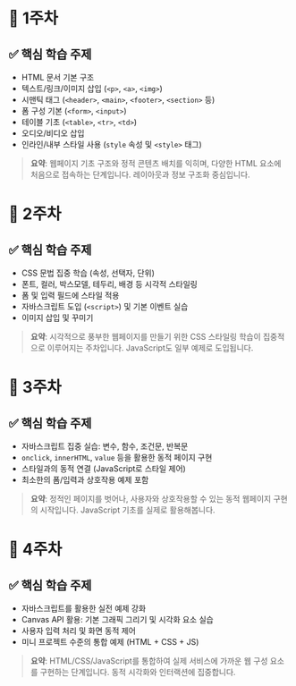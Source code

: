 # 📘 1주차

## ✅ 핵심 학습 주제
- HTML 문서 기본 구조
- 텍스트/링크/이미지 삽입 (`<p>`, `<a>`, `<img>`)
- 시맨틱 태그 (`<header>`, `<main>`, `<footer>`, `<section>` 등)
- 폼 구성 기본 (`<form>`, `<input>`)
- 테이블 기초 (`<table>`, `<tr>`, `<td>`)
- 오디오/비디오 삽입
- 인라인/내부 스타일 사용 (`style` 속성 및 `<style>` 태그)


> **요약**: 웹페이지 기초 구조와 정적 콘텐츠 배치를 익히며, 다양한 HTML 요소에 처음으로 접속하는 단계입니다. 레이아웃과 정보 구조화 중심입니다.


# 📘 2주차

## ✅ 핵심 학습 주제
- CSS 문법 집중 학습 (속성, 선택자, 단위)
- 폰트, 컬러, 박스모델, 테두리, 배경 등 시각적 스타일링
- 폼 및 입력 필드에 스타일 적용
- 자바스크립트 도입 (`<script>`) 및 기본 이벤트 실습
- 이미지 삽입 및 꾸미기


> **요약**: 시각적으로 풍부한 웹페이지를 만들기 위한 CSS 스타일링 학습이 집중적으로 이루어지는 주차입니다. JavaScript도 일부 예제로 도입됩니다.


# 📘 3주차

## ✅ 핵심 학습 주제
- 자바스크립트 집중 실습: 변수, 함수, 조건문, 반복문
- `onclick`, `innerHTML`, `value` 등을 활용한 동적 페이지 구현
- 스타일과의 동적 연결 (JavaScript로 스타일 제어)
- 최소한의 폼/입력과 상호작용 예제 포함


> **요약**: 정적인 페이지를 벗어나, 사용자와 상호작용할 수 있는 동적 웹페이지 구현의 시작입니다. JavaScript 기초를 실제로 활용해봅니다.


# 📘 4주차

## ✅ 핵심 학습 주제
- 자바스크립트를 활용한 실전 예제 강화
- Canvas API 활용: 기본 그래픽 그리기 및 시각화 요소 실습
- 사용자 입력 처리 및 화면 동적 제어
- 미니 프로젝트 수준의 통합 예제 (HTML + CSS + JS)


> **요약**: HTML/CSS/JavaScript를 통합하여 실제 서비스에 가까운 웹 구성 요소를 구현하는 단계입니다. 동적 시각화와 인터랙션에 집중합니다.


